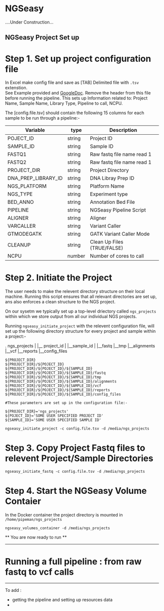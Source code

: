 NGSeasy
==========================

....Under Construction...

NGSeasy Project Set up
--------------------------

# Step 1. Set up project configuration file

In Excel make config file and save as [TAB] Delimited file with ``.tsv`` extenstion.  
See Example provided and [GoogleDoc](https://docs.google.com/spreadsheets/d/1kp1Nyw0x3zXqO2Wm2Z25ErJ0Z-Uoab8tjRPq9h4sonk/edit?usp=sharing). Remove the header from this file before running the pipeline. This sets up Information related to: Project Name, Sample Name, Library Type, Pipeline to call, NCPU.

The [config.file.tsv] should contain the following 15 columns for each sample to be run through a pipeline:- 

|Variable|type|Description|
|--------|--------|--------|
POJECT_ID|string|Project ID|
SAMPLE_ID|string|Sample ID|
FASTQ1|string|Raw fastq file name read 1|
FASTQ2|string|Raw fastq file name read 1|
PROJECT_DIR|string|Project Directory|
DNA_PREP_LIBRARY_ID|string|DNA Libray Prep ID|
NGS_PLATFORM|string|Platform Name|
NGS_TYPE|string|Experiment type|
BED_ANNO|string|Annotation Bed File
PIPELINE|string|NGSeasy Pipeline Script|
ALIGNER|string|Aligner|
VARCALLER|string|Variant Caller|
GTMODEGATK|string|GATK Variant Caller Mode|
CLEANUP|string|Clean Up Files (TRUE/FALSE)|
NCPU|number|Number of cores to call|


# Step 2. Initiate the Project
The user needs to make the relevent directory structure on their local machine. Running this script ensures that all relevant directories are set up, ans also enforces a clean structure to the NGS project.  

On our sysetm we typically set up a top-level driectory called `ngs_projects` within which we store output from all our individual NGS projects.  

Running `ngseasy_initiate_project` with the relevent configuration file, will set up the following directory structure for every project and sample within a project:-  

.
ngs_projects
|
|__ project_id
	|
	|__sample_id
		|
		|__fastq
		|__tmp
		|__alignments
		|__vcf
		|__reports
		|__config_files

```
${PROJECT_DIR}  
${PROJECT_DIR}/${POJECT_ID}  
${PROJECT_DIR}/${POJECT_ID}/${SAMPLE_ID}  
${PROJECT_DIR}/${POJECT_ID}/${SAMPLE_ID}/fastq  
${PROJECT_DIR}/${POJECT_ID}/${SAMPLE_ID}/tmp  
${PROJECT_DIR}/${POJECT_ID}/${SAMPLE_ID}/alignments  
${PROJECT_DIR}/${POJECT_ID}/${SAMPLE_ID}/vcf  
${PROJECT_DIR}/${POJECT_ID}/${SAMPLE_ID}/reports  
${PROJECT_DIR}/${POJECT_ID}/${SAMPLE_ID}/config_files  

#These parameters are set up in the configuration file:- 

${PROJECT_DIR}='ngs_projects'  
${POJECT_ID}='SOME USER SPECIFIED PROJECT ID'  
${SAMPLE_ID}='SOME USER SPECIFIED SAMPLE ID'  
```

```{bash}
ngseasy_initiate_project -c config.file.tsv -d /media/ngs_projects
```

# Step 3. Copy Project Fastq files to relevent Project/Sample Directories

```{bash}
ngseasy_initiate_fastq -c config.file.tsv -d /media/ngs_projects
```

# Step 4. Start the NGSeasy Volume Contaier

In the Docker container the project directory is mounted in `/home/pipeman/ngs_projects`

```{bash}
ngseasy_volumes_container -d /media/ngs_projects
```

** You are now ready to run **

****

# Running a full pipeline : from raw fastq to vcf calls


****

To add :
- getting the pipeline and setting up resources data
- 